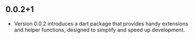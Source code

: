 ## 0.0.2+1

* Version 0.0.2 introduces a dart package that provides handy extensions and helper functions, designed to simplify and speed up development.

